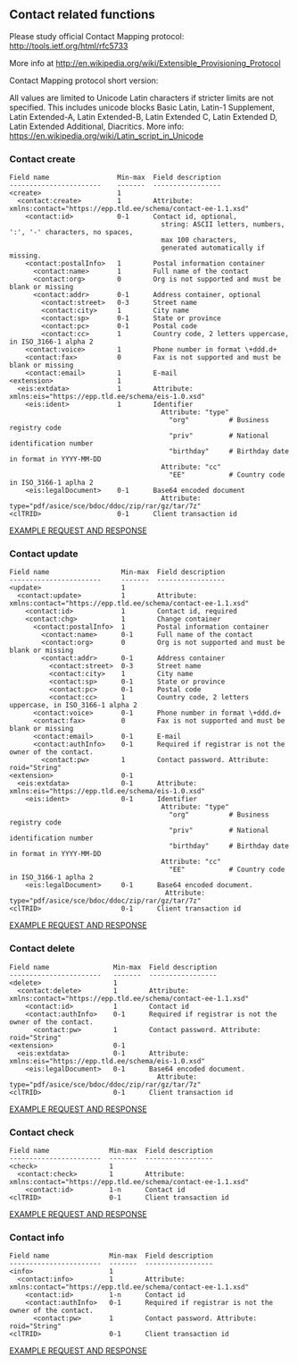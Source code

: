 ## Contact related functions

Please study official Contact Mapping protocol:
http://tools.ietf.org/html/rfc5733

More info at http://en.wikipedia.org/wiki/Extensible_Provisioning_Protocol

Contact Mapping protocol short version:

All values are limited to Unicode Latin characters if stricter limits are not specified. This includes unicode blocks
Basic Latin, Latin-1 Supplement, Latin Extended-A, Latin Extended-B, Latin Extended C, Latin Extended D,
Latin Extended Additional, Diacritics.
More info: https://en.wikipedia.org/wiki/Latin_script_in_Unicode

### Contact create

    Field name                 Min-max  Field description
    -----------------------    -------  -----------------
    <create>                   1
      <contact:create>         1        Attribute: xmlns:contact="https://epp.tld.ee/schema/contact-ee-1.1.xsd"
        <contact:id>           0-1      Contact id, optional,
                                          string: ASCII letters, numbers, ':', '-' characters, no spaces,
                                          max 100 characters,
                                          generated automatically if missing.
        <contact:postalInfo>   1        Postal information container
          <contact:name>       1        Full name of the contact
          <contact:org>        0        Org is not supported and must be blank or missing
          <contact:addr>       0-1      Address container, optional
            <contact:street>   0-3      Street name
            <contact:city>     1        City name
            <contact:sp>       0-1      State or province
            <contact:pc>       0-1      Postal code
            <contact:cc>       1        Country code, 2 letters uppercase, in ISO_3166-1 alpha 2
        <contact:voice>        1        Phone number in format \+ddd.d+
        <contact:fax>          0        Fax is not supported and must be blank or missing
        <contact:email>        1        E-mail
    <extension>                1
      <eis:extdata>            1        Attribute: xmlns:eis="https://epp.tld.ee/schema/eis-1.0.xsd"
        <eis:ident>            1        Identifier
                                          Attribute: "type"
                                            "org"          # Business registry code
                                            "priv"         # National identification number
                                            "birthday"     # Birthday date in format in YYYY-MM-DD
                                          Attribute: "cc"
                                            "EE"           # Country code in ISO_3166-1 aplha 2
        <eis:legalDocument>    0-1      Base64 encoded document
                                          Attribute: type="pdf/asice/sce/bdoc/ddoc/zip/rar/gz/tar/7z"
    <clTRID>                   0-1      Client transaction id

[EXAMPLE REQUEST AND RESPONSE](/doc/epp-examples.md#epp-contact-with-valid-user-create-command-successfully-creates-a-contact)

### Contact update

    Field name                  Min-max  Field description
    -----------------------     -------  -----------------
    <update>                    1
      <contact:update>          1        Attribute: xmlns:contact="https://epp.tld.ee/schema/contact-ee-1.1.xsd"
        <contact:id>            1        Contact id, required
        <contact:chg>           1        Change container
          <contact:postalInfo>  1        Postal information container
            <contact:name>      0-1      Full name of the contact
            <contact:org>       0        Org is not supported and must be blank or missing
            <contact:addr>      0-1      Address container
              <contact:street>  0-3      Street name
              <contact:city>    1        City name
              <contact:sp>      0-1      State or province
              <contact:pc>      0-1      Postal code
              <contact:cc>      1        Country code, 2 letters uppercase, in ISO_3166-1 alpha 2
          <contact:voice>       0-1      Phone number in format \+ddd.d+
          <contact:fax>         0        Fax is not supported and must be blank or missing
          <contact:email>       0-1      E-mail
          <contact:authInfo>    0-1      Required if registrar is not the owner of the contact.
            <contact:pw>        1        Contact password. Attribute: roid="String"
    <extension>                 0-1
      <eis:extdata>             0-1      Attribute: xmlns:eis="https://epp.tld.ee/schema/eis-1.0.xsd"
        <eis:ident>             0-1      Identifier
                                          Attribute: "type"
                                            "org"          # Business registry code
                                            "priv"         # National identification number
                                            "birthday"     # Birthday date in format in YYYY-MM-DD
                                          Attribute: "cc"
                                            "EE"           # Country code in ISO_3166-1 aplha 2
        <eis:legalDocument>     0-1      Base64 encoded document.
                                           Attribute: type="pdf/asice/sce/bdoc/ddoc/zip/rar/gz/tar/7z"
    <clTRID>                    0-1      Client transaction id


[EXAMPLE REQUEST AND RESPONSE](/doc/epp-examples.md#epp-contact-with-valid-user-update-command-is-succesful)

### Contact delete

    Field name                Min-max  Field description
    -----------------------   -------  -----------------
    <delete>                  1
      <contact:delete>        1        Attribute: xmlns:contact="https://epp.tld.ee/schema/contact-ee-1.1.xsd"
        <contact:id>          1        Contact id
        <contact:authInfo>    0-1      Required if registrar is not the owner of the contact.
          <contact:pw>        1        Contact password. Attribute: roid="String"
    <extension>               0-1
      <eis:extdata>           0-1      Attribute: xmlns:eis="https://epp.tld.ee/schema/eis-1.0.xsd"
        <eis:legalDocument>   0-1      Base64 encoded document.
                                         Attribute: type="pdf/asice/sce/bdoc/ddoc/zip/rar/gz/tar/7z"
    <clTRID>                  0-1      Client transaction id

[EXAMPLE REQUEST AND RESPONSE](/doc/epp-examples.md#epp-contact-with-valid-user-delete-command-deletes-contact)


### Contact check

    Field name               Min-max  Field description
    -----------------------  -------  -----------------
    <check>                  1
      <contact:check>        1        Attribute: xmlns:contact="https://epp.tld.ee/schema/contact-ee-1.1.xsd"
        <contact:id>         1-n      Contact id
    <clTRID>                 0-1      Client transaction id

[EXAMPLE REQUEST AND RESPONSE](/doc/epp-examples.md#epp-contact-with-valid-user-check-command-returns-info-about-contact-availability)


### Contact info

    Field name               Min-max  Field description
    -----------------------  -------  -----------------
    <info>                   1
      <contact:info>         1        Attribute: xmlns:contact="https://epp.tld.ee/schema/contact-ee-1.1.xsd"
        <contact:id>         1-n      Contact id
        <contact:authInfo>   0-1      Required if registrar is not the owner of the contact.
          <contact:pw>       1        Contact password. Attribute: roid="String"
    <clTRID>                 0-1      Client transaction id

[EXAMPLE REQUEST AND RESPONSE](/doc/epp-examples.md#epp-contact-with-valid-user-info-command-return-info-about-contact)
